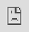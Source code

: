 ```yaml
---
title: South Africa | Johannesberg
slug: south-africa-johannesberg
last_modified_at: 
layout: post
categories: 35mm
album: 2019-10-za-johannesberg
excerpt: >
  
---
```


{% assign album = site.data.albums[page.album] %}

I travelled to South Africa at the end of October to attend meetings with some of the country's sports and entertainment broadcasters during the inaugural [Adweek Africa][adweek-africa] event in Johannesburg. Adweek was ultimately cancelled due to [violent events][gauteng-violent-events] related to xenophobia which had occurred recently but the meetings that had been arranged, where I was representing YouTube as a Partner Technology Manager, still took place.

I arrived in Johannesburg on Thursday, 31st October, and stayed in the city for 7 nights. This time was mostly spent working but in the evenings I enjoyed checking out Johannesburg's upscale restaurants, such as sister restaurants [Marble][marble-restaurant] and [Saint][saint-restaurant], and visiting the [Aparteid Museum][apartheid-museum], an impactful and slightly overwhelming experience, on Sunday.

On Thursday 7th November, a week after arriving, I hired a car and a colleage and I took some time to explore some of the areas around Johannesburg.

Another colleague had recommended that we visit a [Lion and Cheetah Sanctuary][lion-and-cheetah-santuary] in Pretoria to see baby lion and cheetah cubs. As it turned out there were no cubs and I learned, soon after arriving, about the deeper moral issues of breeding or aquiring cubs to attract tourists - a topic which recent show, Tiger King, has shed more light on. However seeing and interacting with the domesticated adult animals - which I understand were rescues and could not be let back into the wild - was an amazing experience.

{% include print_album_image.html album_index=0 %}

This cheetah's name is Bolt. We got on well.

{% include print_album_image.html album_index=1 %}

The cheetahs were kept in fairly large enclosures, presumably to protect the nearby game.

The giraffes were extremely skittish, presumably more-so because of their calf, so it wasn't possible to get much closer to these animals. Every time I moved they would look up and stare at me for some time before cautiously going back to grazing on the neary foliage.

{% include print_album_image.html album_index=2 %}

The Lion King (of the [Lion and Cheetah Sanctuary][lion-and-cheetah-santuary])

The lions, of which there was 1 male (pictured above) and 2 females, were kept in a seperate enclosure to the cheetahs. All of them were all asleep. This is mot meant judgungly. However seeing them here was when I started to discover just how much lions sleep - 23 hours a day!

{% include print_album_image.html album_index=3 %}

The 2 lioness' were both quite - or very - overweight. It turned out that this was related to the contraception they had been prescribed.

I need to admit I found this quite funny. I don't think I'd ever considered the concept of medicinal contraceptives for animals and it raised many questions. Are there different versions of "the pill" available? Does it affect their mood?

After we left the santuary I dropped my colleage, who was flying Cape Town, at the airport and then began to drive north towards Pilanesberg National Park.

<div class="container-img-album">
	<iframe src="https://www.google.com/maps/embed?pb=!1m28!1m12!1m3!1d460175.22768580687!2d27.38855015447429!3d-25.70048484209398!2m3!1f0!2f0!3f0!3m2!1i1024!2i768!4f13.1!4m13!3e0!4m5!1s0x1e9578757a3409b7%3A0x4d2ca13863e40ab6!2sHLA%2C%20Airport%20Road%2C%20Lanseria%2C%20South%20Africa!3m2!1d-25.937751!2d27.926416!4m5!1s0x1ebe0bbbc736ebf1%3A0xa828b90a09c072c0!2sBakubung%20Bush%20Lodge%2C%20Pilanesberg%20National%20Park%2C%20Kubu%20Street%2C%20Rustenburg%2C%200300%2C%20South%20Africa!3m2!1d-25.346273999999998!2d27.0546129!5e0!3m2!1sen!2suk!4v1595787784878!5m2!1sen!2suk" frameborder="0" style="border:0;position:absolute;top:0;left:0;width: 100% !important;height: 100% !important;" allowfullscreen="" aria-hidden="false" tabindex="0"></iframe>
</div>

One thing I had been advised against was doing this journey at night. My colleage making the recommendations had hit an animal many years ago when making the return journey to Johannesburg at night. He was lucky to make it back to teh city safely.

By the time I was on route I was running late. With an hour until dusk and a 2 hour journey ahead of me this was going to be a night time drive through the outback of <region names>.

{% include print_album_image.html album_index=4 %}

Rhino (big 5)

{% include print_album_image.html album_index=5 %}

Wilderbeast?

{% include print_album_image.html album_index=6 %}

Leaving Bakubung Lodge - far off elephant

{% include print_album_image.html album_index=7 %}

View from cradle of mankind

{% include print_album_image.html album_index=8 %}

I royally messed up [my visit to Cape Town](link) but the 2 days I spend in the Gauteng and North West provinces were pretty great!

[adweek-africa]: https://africa.advertisingweek.com/
[gauteng-violent-events]: https://www.news24.com/news24/southafrica/news/gauteng-xenophobic-violence-10-of-12-victims-were-south-africans-defence-minister-20190910
[marble-restaurant]: https://marble.restaurant/
[saint-restaurant]: https://saint.restaurant/
[apartheid-museum]: https://www.apartheidmuseum.org/
[lion-and-cheetah-santuary]: http://lionandcheetahsanctuary.co.za/